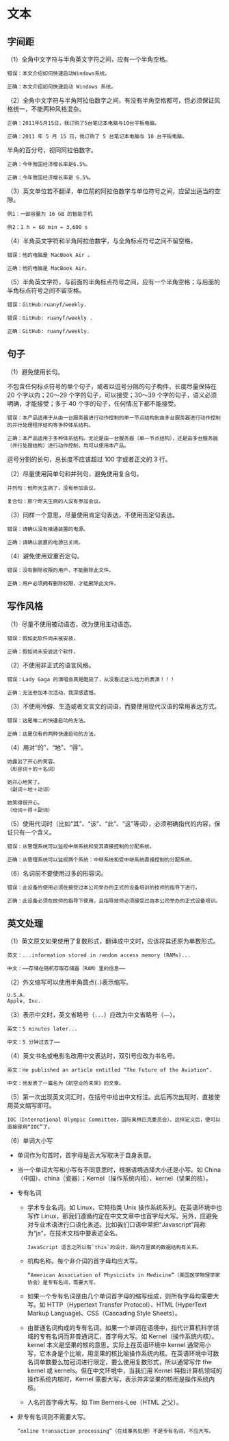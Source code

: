 # 文本

## 字间距

（1）全角中文字符与半角英文字符之间，应有一个半角空格。

```
错误：本文介绍如何快速启动Windows系统。

正确：本文介绍如何快速启动 Windows 系统。
```

（2）全角中文字符与半角阿拉伯数字之间，有没有半角空格都可，但必须保证风格统一，不能两种风格混杂。

```
正确：2011年5月15日，我订购了5台笔记本电脑与10台平板电脑。

正确：2011 年 5 月 15 日，我订购了 5 台笔记本电脑与 10 台平板电脑。
```

半角的百分号，视同阿拉伯数字。

```
正确：今年我国经济增长率是6.5%。

正确：今年我国经济增长率是 6.5%。
```

（3）英文单位若不翻译，单位前的阿拉伯数字与单位符号之间，应留出适当的空隙。

```
例1：一部容量为 16 GB 的智能手机

例2：1 h = 60 min = 3,600 s
```

（4）半角英文字符和半角阿拉伯数字，与全角标点符号之间不留空格。

```
错误：他的电脑是 MacBook Air 。

正确：他的电脑是 MacBook Air。
```

（5）半角英文字符，与前面的半角标点符号之间，应有一个半角空格；与后面的半角标点符号之间不留空格。

```
错误：GitHub:ruanyf/weekly.

错误：GitHub: ruanyf/weekly .

正确：GitHub: ruanyf/weekly.
```

## 句子

（1）避免使用长句。

不包含任何标点符号的单个句子，或者以逗号分隔的句子构件，长度尽量保持在 20 个字以内；20～29 个字的句子，可以接受；30～39 个字的句子，语义必须明确，才能接受；多于 40 个字的句子，任何情况下都不能接受。

```
错误：本产品适用于从由一台服务器进行动作控制的单一节点结构到由多台服务器进行动作控制的并行处理程序结构等多种体系结构。

正确：本产品适用于多种体系结构。无论是由一台服务器（单一节点结构），还是由多台服务器（并行处理结构）进行动作控制，均可以使用本产品。
```

逗号分割的长句，总长度不应该超过 100 字或者正文的 3 行。

（2）尽量使用简单句和并列句，避免使用复合句。

```
并列句：他昨天生病了，没有参加会议。

复合句：那个昨天生病的人没有参加会议。
```

（3）同样一个意思，尽量使用肯定句表达，不使用否定句表达。

```
错误：请确认没有接通装置的电源。

正确：请确认装置的电源已关闭。
```

（4）避免使用双重否定句。

```
错误：没有删除权限的用户，不能删除此文件。

正确：用户必须拥有删除权限，才能删除此文件。
```

## 写作风格

（1）尽量不使用被动语态，改为使用主动语态。

```
错误：假如此软件尚未被安装，

正确：假如尚未安装这个软件，
```

（2）不使用非正式的语言风格。

```
错误：Lady Gaga 的演唱会真是酷毙了，从没看过这么给力的表演！！！

正确：无法参加本次活动，我深感遗憾。
```

（3）不使用冷僻、生造或者文言文的词语，而要使用现代汉语的常用表达方式。

```
错误：这是唯二的快速启动的方法。

正确：这是仅有的两种快速启动的方法。
```

（4）用对“的”、“地”、“得”。

```
她露出了开心的笑容。
（形容词＋的＋名词）

她开心地笑了。
（副词＋地＋动词）

她笑得很开心。
（动词＋得＋副词）
```

（5）使用代词时（比如“其”、“该”、“此”、“这”等词），必须明确指代的内容，保证只有一个含义。

```
错误：从管理系统可以监视中继系统和受其直接控制的分配系统。

正确：从管理系统可以监视两个系统：中继系统和受中继系统直接控制的分配系统。
```

（6）名词前不要使用过多的形容词。

```
错误：此设备的使用必须在接受过本公司举办的正式的设备培训的技师的指导下进行。

正确：此设备必须在技师的指导下使用，且指导技师必须接受过由本公司举办的正式设备培训。
```

## 英文处理

（1）英文原文如果使用了复数形式，翻译成中文时，应该将其还原为单数形式。

```
英文：...information stored in random access memory (RAMs)...

中文：⋯⋯存储在随机存取存储器（RAM）里的信息⋯⋯
```

（2）外文缩写可以使用半角圆点(`.`)表示缩写。

```
U.S.A.
Apple, Inc.
```

（3）表示中文时，英文省略号（`...`）应改为中文省略号（`⋯⋯`）。

```
英文：5 minutes later...

中文：5 分钟过去了⋯⋯
```

（4）英文书名或电影名改用中文表达时，双引号应改为书名号。

```
英文：He published an article entitled "The Future of the Aviation".

中文：他发表了一篇名为《航空业的未来》的文章。
```

（5）第一次出现英文词汇时，在括号中给出中文标注。此后再次出现时，直接使用英文缩写即可。

```
IOC（International Olympic Committee，国际奥林匹克委员会）。这样定义后，便可以直接使用“IOC”了。
```

（6）单词大小写
- 单词作为句首时，首字母是否大写取决于自身表意。

- 当一个单词大写和小写有不同意思时，根据语境选择大小还是小写。如 China（中国）、china（瓷器）；Kernel（操作系统内核）、kernel（坚果的核）。

- 专有名词

    - 学术专业名词。如 Linux，它特指类 Unix 操作系统系列。在英语环境中也写作 Linux，那我们遵循约定在中文文章中也首字母大写。另外，应避免对专业术语进行口语化表述。比如我们口语中常把“Javascript”简称为“js”，在技术文档中要表述全名。
      ```
      JavaScript 语言之所以有`this`的设计，跟内存里面的数据结构有关系。 
      ```

    - 机构名称。每个非介词的首字母均应大写。

       ```
       “American Association of Physicists in Medicine”（美国医学物理学家协会）是专有名词，需要大写。
       ```

    - 如果一个专有名词是由几个单词首字母的缩写组成，则所有字母均需要大写。如 HTTP（Hypertext Transfer Protocol）、HTML (HyperText Markup Language)、CSS（Cascading Style Sheets）。

    - 由普通名词构成的专有名词。如果一个单词在语境中，指代计算机科学领域的专有名词而非普通词汇，首字母大写。如 Kernel（操作系统内核）。kernel 本义是坚果的核的意思，实际上在英语环境中 kernel 通常用小写，它本身是个比喻，用坚果的核比喻操作系统内核。在英语环境中可数名词单数要么加冠词进行限定，要么使用复数形式，所以通常写作 the kernel 或 kernels。但在中文环境中，当我们用 Kernel 特指计算机领域的操作系统内核时，Kernel 需要大写，表示并非坚果的核而是操作系统内核。

    - 人名的首字母大写。如 Tim Berners-Lee（HTML 之父）。

- 非专有名词则不需要大写。

    ```
    “online transaction processing”（在线事务处理）不是专有名词，不应大写。
    ```

    



